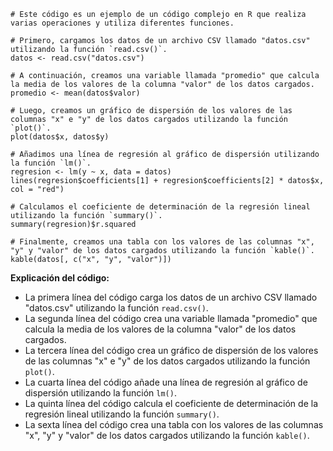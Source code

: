 ```
# Este código es un ejemplo de un código complejo en R que realiza varias operaciones y utiliza diferentes funciones.

# Primero, cargamos los datos de un archivo CSV llamado "datos.csv" utilizando la función `read.csv()`.
datos <- read.csv("datos.csv")

# A continuación, creamos una variable llamada "promedio" que calcula la media de los valores de la columna "valor" de los datos cargados.
promedio <- mean(datos$valor)

# Luego, creamos un gráfico de dispersión de los valores de las columnas "x" e "y" de los datos cargados utilizando la función `plot()`.
plot(datos$x, datos$y)

# Añadimos una línea de regresión al gráfico de dispersión utilizando la función `lm()`.
regresion <- lm(y ~ x, data = datos)
lines(regresion$coefficients[1] + regresion$coefficients[2] * datos$x, col = "red")

# Calculamos el coeficiente de determinación de la regresión lineal utilizando la función `summary()`.
summary(regresion)$r.squared

# Finalmente, creamos una tabla con los valores de las columnas "x", "y" y "valor" de los datos cargados utilizando la función `kable()`.
kable(datos[, c("x", "y", "valor")])
```

**Explicación del código:**

* La primera línea del código carga los datos de un archivo CSV llamado "datos.csv" utilizando la función `read.csv()`.
* La segunda línea del código crea una variable llamada "promedio" que calcula la media de los valores de la columna "valor" de los datos cargados.
* La tercera línea del código crea un gráfico de dispersión de los valores de las columnas "x" e "y" de los datos cargados utilizando la función `plot()`.
* La cuarta línea del código añade una línea de regresión al gráfico de dispersión utilizando la función `lm()`.
* La quinta línea del código calcula el coeficiente de determinación de la regresión lineal utilizando la función `summary()`.
* La sexta línea del código crea una tabla con los valores de las columnas "x", "y" y "valor" de los datos cargados utilizando la función `kable()`.